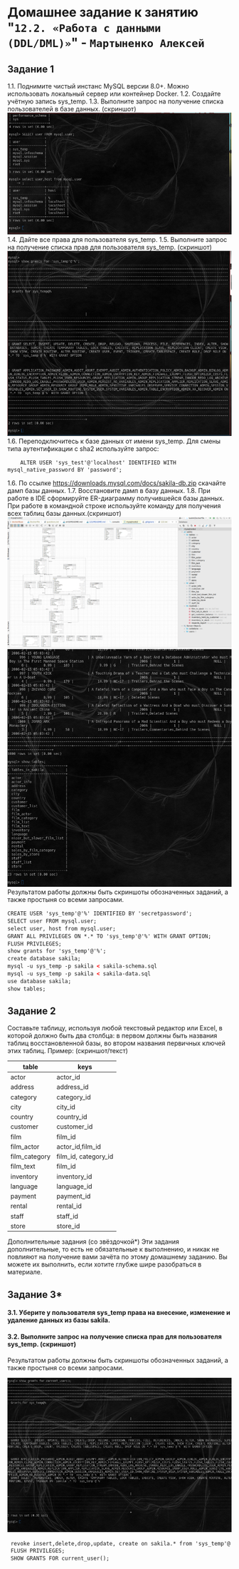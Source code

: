 # Домашнее задание к занятию "`12.2. «Работа с данными (DDL/DML)»`" - `Мартыненко Алексей`


## Задание 1
1.1. Поднимите чистый инстанс MySQL версии 8.0+. Можно использовать локальный сервер или контейнер Docker.
1.2. Создайте учётную запись sys_temp.
1.3. Выполните запрос на получение списка пользователей в базе данных. (скриншот)
![1-1](img/1-1.png)
1.4. Дайте все права для пользователя sys_temp.
1.5. Выполните запрос на получение списка прав для пользователя sys_temp. (скриншот)
![1-2](img/1-2.png)
1.6. Переподключитесь к базе данных от имени sys_temp.
Для смены типа аутентификации с sha2 используйте запрос:
```sql92
    ALTER USER 'sys_test'@'localhost' IDENTIFIED WITH mysql_native_password BY 'password';
```
1.6. По ссылке https://downloads.mysql.com/docs/sakila-db.zip скачайте дамп базы данных.
1.7. Восстановите дамп в базу данных.
1.8. При работе в IDE сформируйте ER-диаграмму получившейся базы данных. 
При работе в командной строке используйте команду для получения всех таблиц базы данных.(скриншот)
![1-3](img/1-3.png)
![1-4](img/1-4.png)
Результатом работы должны быть скриншоты обозначенных заданий, а также простыня со всеми запросами.
```html
CREATE USER 'sys_temp'@'%' IDENTIFIED BY 'secretpassword';
SELECT user FROM mysql.user;
select user, host from mysql.user;
GRANT ALL PRIVILEGES ON *.* TO 'sys_temp'@'%' WITH GRANT OPTION;
FLUSH PRIVILEGES;
show grants for 'sys_temp'@'%';
create database sakila;
mysql -u sys_temp -p sakila < sakila-schema.sql
mysql -u sys_temp -p sakila < sakila-data.sql
use database sakila;
show tables;

```


## Задание 2
Составьте таблицу, используя любой текстовый редактор или Excel, в которой должно быть два столбца: в первом должны быть названия таблиц восстановленной базы, во втором названия первичных ключей этих таблиц. Пример: (скриншот/текст)


 | table      | keys |
 | ----------- | ----------- |
 | actor      | actor_id       |
 | address   | address_id        |
 | category | category_id |
 | city | city_id |
 | country | country_id |
 | customer | customer_id |
 | film | film_id |
 | film_actor | actor_id,film_id |
 | film_category | film_id, category_id |
 | film_text | film_id|
 | inventory | inventory_id |
 | language | language_id |
 | payment | payment_id |
 | rental | rental_id |
 | staff | staff_id |
 | store | store_id  |


Дополнительные задания (со звёздочкой*)
Эти задания дополнительные, то есть не обязательные к выполнению, и никак не повлияют на получение вами зачёта по этому домашнему заданию. Вы можете их выполнить, если хотите глубже шире разобраться в материале.

## Задание 3*
 #### 3.1. Уберите у пользователя sys_temp права на внесение, изменение и удаление данных из базы sakila.

 #### 3.2. Выполните запрос на получение списка прав для пользователя sys_temp. (скриншот)
Результатом работы должны быть скриншоты обозначенных заданий, а также простыня со всеми запросами.

![3-1](img/3-1.png)

```html
 revoke insert,delete,drop,update, create on sakila.* from 'sys_temp'@'%';
 FLUSH PRIVILEGES;
 SHOW GRANTS FOR current_user();

```

